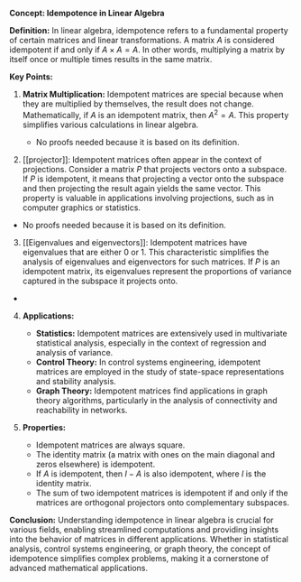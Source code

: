 **Concept: Idempotence in Linear Algebra**

**Definition:**
In linear algebra, idempotence refers to a fundamental property of certain matrices and linear transformations. A matrix $A$ is considered idempotent if and only if $A \times A = A$. In other words, multiplying a matrix by itself once or multiple times results in the same matrix.

**Key Points:**

1. **Matrix Multiplication:**
   Idempotent matrices are special because when they are multiplied by themselves, the result does not change. Mathematically, if $A$ is an idempotent matrix, then $A^2 = A$. This property simplifies various calculations in linear algebra.
   - No proofs needed because it is based on its definition. 

2. [[projector]]:
   Idempotent matrices often appear in the context of projections. Consider a matrix $P$ that projects vectors onto a subspace. If $P$ is idempotent, it means that projecting a vector onto the subspace and then projecting the result again yields the same vector. This property is valuable in applications involving projections, such as in computer graphics or statistics.
- No proofs needed because it is based on its definition. 

3. [[Eigenvalues and eigenvectors]]:
   Idempotent matrices have eigenvalues that are either 0 or 1. This characteristic simplifies the analysis of eigenvalues and eigenvectors for such matrices. If $P$ is an idempotent matrix, its eigenvalues represent the proportions of variance captured in the subspace it projects onto.
- 

4. **Applications:**
   - **Statistics:** Idempotent matrices are extensively used in multivariate statistical analysis, especially in the context of regression and analysis of variance.
   - **Control Theory:** In control systems engineering, idempotent matrices are employed in the study of state-space representations and stability analysis.
   - **Graph Theory:** Idempotent matrices find applications in graph theory algorithms, particularly in the analysis of connectivity and reachability in networks.

5. **Properties:**
   - Idempotent matrices are always square.
   - The identity matrix (a matrix with ones on the main diagonal and zeros elsewhere) is idempotent.
   - If $A$ is idempotent, then $I - A$ is also idempotent, where $I$ is the identity matrix.
   - The sum of two idempotent matrices is idempotent if and only if the matrices are orthogonal projectors onto complementary subspaces.

**Conclusion:**
Understanding idempotence in linear algebra is crucial for various fields, enabling streamlined computations and providing insights into the behavior of matrices in different applications. Whether in statistical analysis, control systems engineering, or graph theory, the concept of idempotence simplifies complex problems, making it a cornerstone of advanced mathematical applications.
